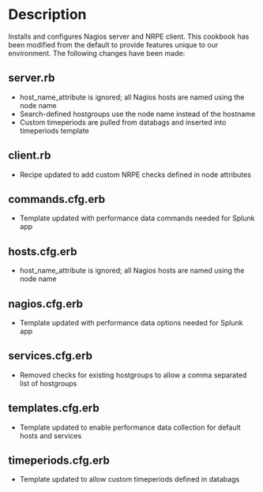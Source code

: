 Description
===========

Installs and configures Nagios server and NRPE client. This cookbook has been modified from the default to provide features unique to our environment. The following changes have been made:

server.rb
---------
* host_name_attribute is ignored; all Nagios hosts are named using the node name
* Search-defined hostgroups use the node name instead of the hostname
* Custom timeperiods are pulled from databags and inserted into timeperiods template

client.rb
---------

* Recipe updated to add custom NRPE checks defined in node attributes

commands.cfg.erb
----------------

* Template updated with performance data commands needed for Splunk app

hosts.cfg.erb
-------------

* host_name_attribute is ignored; all Nagios hosts are named using the node name

nagios.cfg.erb
----------------

* Template updated with performance data options needed for Splunk app

services.cfg.erb
----------------

* Removed checks for existing hostgroups to allow a comma separated list of hostgroups

templates.cfg.erb
----------------

* Template updated to enable performance data collection for default hosts and services

timeperiods.cfg.erb
----------------

* Template updated to allow custom timeperiods defined in databags